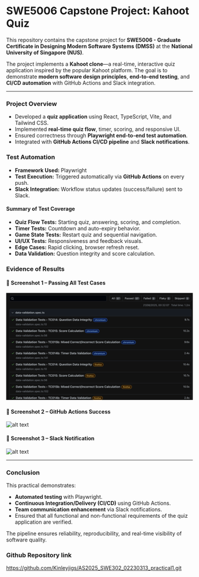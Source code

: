 # SWE5006 Capstone Project: Kahoot Quiz  

This repository contains the capstone project for **SWE5006 - Graduate Certificate in Designing Modern Software Systems (DMSS)** at the **National University of Singapore (NUS)**.  

The project implements a **Kahoot clone**—a real-time, interactive quiz application inspired by the popular Kahoot platform. The goal is to demonstrate **modern software design principles**, **end-to-end testing**, and **CI/CD automation** with GitHub Actions and Slack integration.  

---

### Project Overview  
- Developed a **quiz application** using React, TypeScript, Vite, and Tailwind CSS.  
- Implemented **real-time quiz flow**, timer, scoring, and responsive UI.  
- Ensured correctness through **Playwright end-to-end test automation**.  
- Integrated with **GitHub Actions CI/CD pipeline** and **Slack notifications**.  


### Test Automation  

- **Framework Used:** Playwright  
- **Test Execution:** Triggered automatically via **GitHub Actions** on every push.  
- **Slack Integration:** Workflow status updates (success/failure) sent to Slack.  

#### Summary of Test Coverage  
- **Quiz Flow Tests:** Starting quiz, answering, scoring, and completion.  
- **Timer Tests:** Countdown and auto-expiry behavior.  
- **Game State Tests:** Restart quiz and sequential navigation.  
- **UI/UX Tests:** Responsiveness and feedback visuals.  
- **Edge Cases:** Rapid clicking, browser refresh reset.  
- **Data Validation:** Question integrity and score calculation.  



### Evidence of Results  

#### 📸 Screenshot 1 – Passing All Test Cases  

![alt text](<reactquitz_images/test case.png>)

#### 📸 Screenshot 2 – GitHub Actions Success  

![alt text](<reactquitz_images/Screenshot 2025-08-24 at 3.26.28 PM.png>)

#### 📸 Screenshot 3 – Slack Notification  

![alt text](<reactquitz_images/Screenshot 2025-08-24 at 2.55.45 PM.png>)

---

### Conclusion  

This practical demonstrates:  
- **Automated testing** with Playwright.  
- **Continuous Integration/Delivery (CI/CD)** using GitHub Actions.  
- **Team communication enhancement** via Slack notifications.  
- Ensured that all functional and non-functional requirements of the quiz application are verified.  

The pipeline ensures reliability, reproducibility, and real-time visibility of software quality.  

### Github Repository link

https://github.com/Kinleyjigs/AS2025_SWE302_02230313_practical1.git

